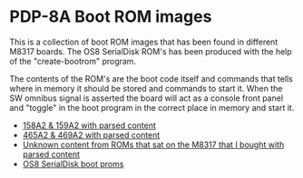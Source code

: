 # PDP-8A Boot ROM images
This is a collection of boot ROM images that has been found in different M8317 boards. The OS8 SerialDisk ROM's has been produced with the help of the "create-bootrom" program.

The contents of the ROM's are the boot code itself and commands that tells where in memory it should be stored and commands to start it. When the SW omnibus signal is asserted the board will act as a console front panel and "toggle" in the boot program in the correct place in memory and start it.

* [158A2 & 159A2 with parsed content](15xA2.zip)
* [465A2 & 469A2 with parsed content](46xA2.zip)
* [Unknown content from ROMs that sat on the M8317 that I bought with parsed content](1287xx.zip)
* [OS8 SerialDisk boot proms](km8-a-serialdisk-boot-prom.zip)

